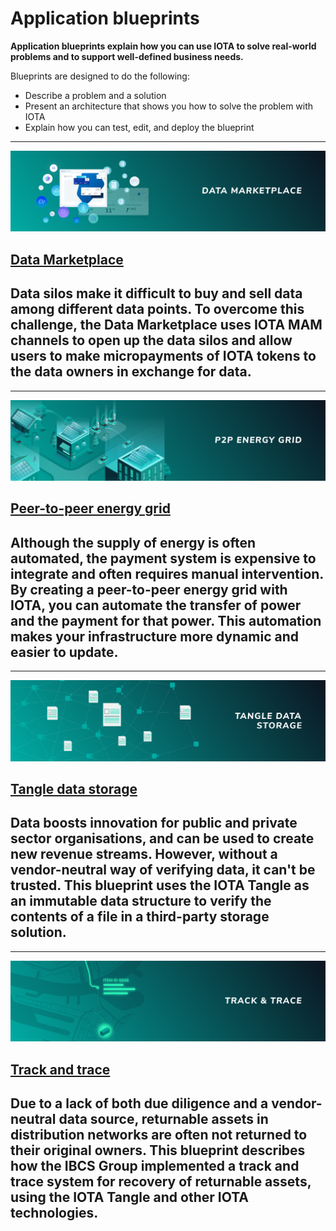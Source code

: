 # Application blueprints

**Application blueprints explain how you can use IOTA to solve real-world problems and to support well-defined business needs.**

Blueprints are designed to do the following:

* Describe a problem and a solution
* Present an architecture that shows you how to solve the problem with IOTA
* Explain how you can test, edit, and deploy the blueprint

-------------------------
![Data Marketplace](../images/data-marketplace-thumbnail.png)
## [Data Marketplace](../data-marketplace/overview.md)
Data silos make it difficult to buy and sell data among different data points. To overcome this challenge, the Data Marketplace uses IOTA MAM channels to open up the data silos and allow users to make micropayments of IOTA tokens to the data owners in exchange for data.
-------------------------

-------------------------
![Peer-to-peer energy grid](../images/p2p-energy-grid-thumbnail.png)
## [Peer-to-peer energy grid](../p2p-energy/overview.md)
Although the supply of energy is often automated, the payment system is expensive to integrate and often requires manual intervention. By creating a peer-to-peer energy grid with IOTA, you can automate the transfer of power and the payment for that power. This automation makes your infrastructure more dynamic and easier to update.
-------------------------

-------------------------
![Tangle data storage](../images/tangle-data-storage-thumbnail.png)
## [Tangle data storage](../tangle-data-storage/overview.md)
Data boosts innovation for public and private sector organisations, and can be used to create new revenue streams. However, without a vendor-neutral way of verifying data, it can't be trusted. This blueprint uses the IOTA Tangle as an immutable data structure to verify the contents of a file in a third-party storage solution.
-------------------------

-------------------------
![Track and trace](../images/track-and-trace-thumbnail.png)
## [Track and trace](../track-and-trace/overview.md)
Due to a lack of both due diligence and a vendor-neutral data source, returnable assets in distribution networks are often not returned to their original owners. This blueprint describes how the IBCS Group implemented a track and trace system for recovery of returnable assets, using the IOTA Tangle and other IOTA technologies.
-------------------------
